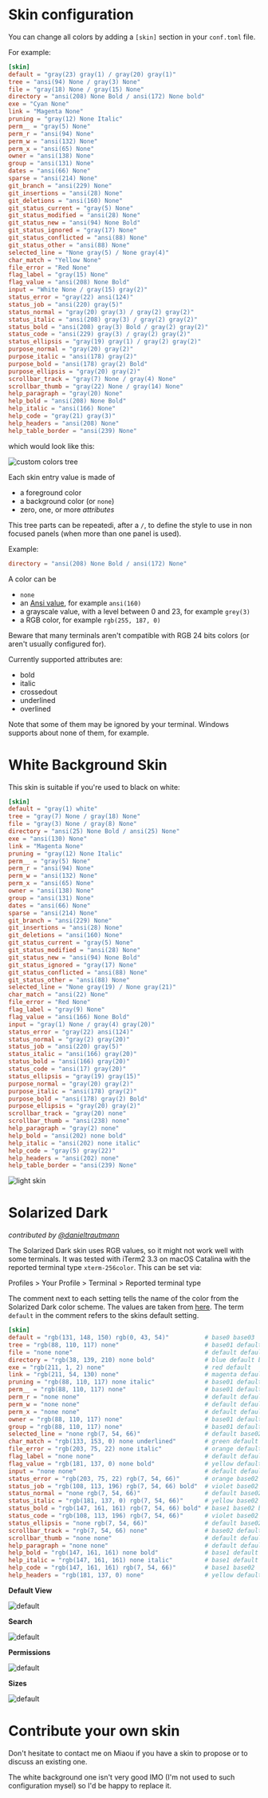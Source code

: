 
# Skin configuration

You can change all colors by adding a `[skin]` section in your `conf.toml` file.

For example:

```toml
[skin]
default = "gray(23) gray(1) / gray(20) gray(1)"
tree = "ansi(94) None / gray(3) None"
file = "gray(18) None / gray(15) None"
directory = "ansi(208) None Bold / ansi(172) None bold"
exe = "Cyan None"
link = "Magenta None"
pruning = "gray(12) None Italic"
perm__ = "gray(5) None"
perm_r = "ansi(94) None"
perm_w = "ansi(132) None"
perm_x = "ansi(65) None"
owner = "ansi(138) None"
group = "ansi(131) None"
dates = "ansi(66) None"
sparse = "ansi(214) None"
git_branch = "ansi(229) None"
git_insertions = "ansi(28) None"
git_deletions = "ansi(160) None"
git_status_current = "gray(5) None"
git_status_modified = "ansi(28) None"
git_status_new = "ansi(94) None Bold"
git_status_ignored = "gray(17) None"
git_status_conflicted = "ansi(88) None"
git_status_other = "ansi(88) None"
selected_line = "None gray(5) / None gray(4)"
char_match = "Yellow None"
file_error = "Red None"
flag_label = "gray(15) None"
flag_value = "ansi(208) None Bold"
input = "White None / gray(15) gray(2)"
status_error = "gray(22) ansi(124)"
status_job = "ansi(220) gray(5)"
status_normal = "gray(20) gray(3) / gray(2) gray(2)"
status_italic = "ansi(208) gray(3) / gray(2) gray(2)"
status_bold = "ansi(208) gray(3) Bold / gray(2) gray(2)"
status_code = "ansi(229) gray(3) / gray(2) gray(2)"
status_ellipsis = "gray(19) gray(1) / gray(2) gray(2)"
purpose_normal = "gray(20) gray(2)"
purpose_italic = "ansi(178) gray(2)"
purpose_bold = "ansi(178) gray(2) Bold"
purpose_ellipsis = "gray(20) gray(2)"
scrollbar_track = "gray(7) None / gray(4) None"
scrollbar_thumb = "gray(22) None / gray(14) None"
help_paragraph = "gray(20) None"
help_bold = "ansi(208) None Bold"
help_italic = "ansi(166) None"
help_code = "gray(21) gray(3)"
help_headers = "ansi(208) None"
help_table_border = "ansi(239) None"
```

which would look like this:

![custom colors tree](../img/20200525-custom-colors-panels.png)

Each skin entry value is made of

* a foreground color
* a background color (or `none`)
* zero, one, or more *attributes*

This tree parts can be repeatedi, after a `/`, to define the style to use in non focused panels (when more than one panel is used).

Example:

```toml
directory = "ansi(208) None Bold / ansi(172) None"
```

A color can be

* `none`
* an [Ansi value](https://en.wikipedia.org/wiki/ANSI_escape_code), for example `ansi(160)`
* a grayscale value, with a level between 0 and 23, for example `grey(3)`
* a RGB color, for example `rgb(255, 187, 0)`

Beware that many terminals aren't compatible with RGB 24 bits colors (or aren't usually configured for).

Currently supported attributes are:

* bold
* italic
* crossedout
* underlined
* overlined

Note that some of them may be ignored by your terminal. Windows supports about none of them, for example.

# White Background Skin

This skin is suitable if you're used to black on white:

```toml
[skin]
default = "gray(1) white"
tree = "gray(7) None / gray(18) None"
file = "gray(3) None / gray(8) None"
directory = "ansi(25) None Bold / ansi(25) None"
exe = "ansi(130) None"
link = "Magenta None"
pruning = "gray(12) None Italic"
perm__ = "gray(5) None"
perm_r = "ansi(94) None"
perm_w = "ansi(132) None"
perm_x = "ansi(65) None"
owner = "ansi(138) None"
group = "ansi(131) None"
dates = "ansi(66) None"
sparse = "ansi(214) None"
git_branch = "ansi(229) None"
git_insertions = "ansi(28) None"
git_deletions = "ansi(160) None"
git_status_current = "gray(5) None"
git_status_modified = "ansi(28) None"
git_status_new = "ansi(94) None Bold"
git_status_ignored = "gray(17) None"
git_status_conflicted = "ansi(88) None"
git_status_other = "ansi(88) None"
selected_line = "None gray(19) / None gray(21)"
char_match = "ansi(22) None"
file_error = "Red None"
flag_label = "gray(9) None"
flag_value = "ansi(166) None Bold"
input = "gray(1) None / gray(4) gray(20)"
status_error = "gray(22) ansi(124)"
status_normal = "gray(2) gray(20)"
status_job = "ansi(220) gray(5)"
status_italic = "ansi(166) gray(20)"
status_bold = "ansi(166) gray(20)"
status_code = "ansi(17) gray(20)"
status_ellipsis = "gray(19) gray(15)"
purpose_normal = "gray(20) gray(2)"
purpose_italic = "ansi(178) gray(2)"
purpose_bold = "ansi(178) gray(2) Bold"
purpose_ellipsis = "gray(20) gray(2)"
scrollbar_track = "gray(20) none"
scrollbar_thumb = "ansi(238) none"
help_paragraph = "gray(2) none"
help_bold = "ansi(202) none bold"
help_italic = "ansi(202) none italic"
help_code = "gray(5) gray(22)"
help_headers = "ansi(202) none"
help_table_border = "ansi(239) None"
```

![light skin](../img/20200526-light-skin.png)

# Solarized Dark

*contributed by [@danieltrautmann](https://github.com/danieltrautmann)*

The Solarized Dark skin uses RGB values, so it might not work well with some
terminals. It was tested with iTerm2 3.3 on macOS Catalina with the reported
terminal type `xterm-256color`. This can be set via:

Profiles > Your Profile > Terminal > Reported terminal type

The comment next to each setting tells the name of the color from the Solarized
Dark color scheme. The values are taken from
[here](https://github.com/altercation/solarized#the-values). The term `default`
in the comment refers to the skins default setting.

```toml
[skin]
default = "rgb(131, 148, 150) rgb(0, 43, 54)"          # base0 base03
tree = "rgb(88, 110, 117) none"                        # base01 default
file = "none none"                                     # default default
directory = "rgb(38, 139, 210) none bold"              # blue default bold
exe = "rgb(211, 1, 2) none"                            # red default
link = "rgb(211, 54, 130) none"                        # magenta default
pruning = "rgb(88, 110, 117) none italic"              # base01 default italic
perm__ = "rgb(88, 110, 117) none"                      # base01 default
perm_r = "none none"                                   # default default
perm_w = "none none"                                   # default default
perm_x = "none none"                                   # default default
owner = "rgb(88, 110, 117) none"                       # base01 default
group = "rgb(88, 110, 117) none"                       # base01 default
selected_line = "none rgb(7, 54, 66)"                  # default base02
char_match = "rgb(133, 153, 0) none underlined"        # green default underlined
file_error = "rgb(203, 75, 22) none italic"            # orange default italic
flag_label = "none none"                               # default default
flag_value = "rgb(181, 137, 0) none bold"              # yellow default bold
input = "none none"                                    # default default
status_error = "rgb(203, 75, 22) rgb(7, 54, 66)"       # orange base02
status_job = "rgb(108, 113, 196) rgb(7, 54, 66) bold"  # violet base02 bold
status_normal = "none rgb(7, 54, 66)"                  # default base02
status_italic = "rgb(181, 137, 0) rgb(7, 54, 66)"      # yellow base02
status_bold = "rgb(147, 161, 161) rgb(7, 54, 66) bold" # base1 base02 bold
status_code = "rgb(108, 113, 196) rgb(7, 54, 66)"      # violet base02
status_ellipsis = "none rgb(7, 54, 66)"                # default base02
scrollbar_track = "rgb(7, 54, 66) none"                # base02 default
scrollbar_thumb = "none none"                          # default default
help_paragraph = "none none"                           # default default
help_bold = "rgb(147, 161, 161) none bold"             # base1 default bold
help_italic = "rgb(147, 161, 161) none italic"         # base1 default italic
help_code = "rgb(147, 161, 161) rgb(7, 54, 66)"        # base1 base02
help_headers = "rgb(181, 137, 0) none"                 # yellow default
```

**Default View**

![default](img/skins/solarized_dark/default.png)

**Search**

![default](img/skins/solarized_dark/search.png)

**Permissions**

![default](img/skins/solarized_dark/perms.png)

**Sizes**

![default](img/skins/solarized_dark/sizes.png)

# Contribute your own skin

Don't hesitate to contact me on Miaou if you have a skin to propose or to discuss an existing one.

The white background one isn't very good IMO (I'm not used to such configuration mysel) so I'd be happy to replace it.
